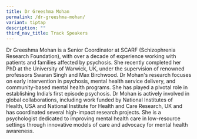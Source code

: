 ```yaml
---
title: Dr Greeshma Mohan
permalink: /dr-greeshma-mohan/
variant: tiptap
description: ""
third_nav_title: Track Speakers
---
```

<p></p>
<p>Dr Greeshma Mohan is a Senior Coordinator at SCARF (Schizophrenia Research
Foundation), with over a decade of experience working with patients and
families affected by psychosis. She recently completed her PhD at the University
of Warwick, UK, under the supervision of renowned professors Swaran Singh
and Max Birchwood. Dr Mohan's research focuses on early intervention in
psychosis, mental health service delivery, and community-based mental health
programs. She has played a pivotal role in establishing India’s first episode
psychosis. Dr Mohan is actively involved in global collaborations, including
work funded by National Institutes of Health, USA and National Institute
for Health and Care Research, UK and has coordinated several high-impact
research projects. She is a psychologist dedicated to improving mental
health care in low-resource settings through innovative models of care
and advocacy for mental health awareness.</p>